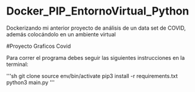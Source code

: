 # Docker_PIP_EntornoVirtual_Python
Dockerizando mi anterior proyecto de análisis de un data set de COVID, además colocándolo en un ambiente virtual

#Proyecto Graficos Covid

Para correr el programa debes seguir las siguientes instrucciones en la terminal:

'''sh
    git clone
    source env/bin/activate
    pip3 install -r requirements.txt
    python3 main.py
'''